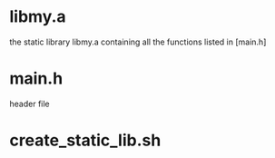 # libmy.a
the static library libmy.a containing all the functions listed in [main.h]

# main.h 
header file 

# create_static_lib.sh

